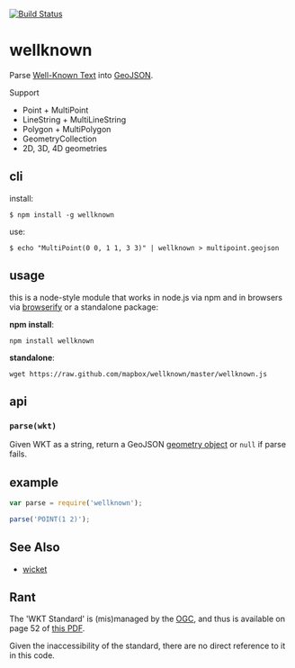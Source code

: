 [![Build Status](https://travis-ci.org/mapbox/wellknown.png)](https://travis-ci.org/mapbox/wellknown)

# wellknown

Parse [Well-Known Text](http://en.wikipedia.org/wiki/Well-known_text) into [GeoJSON](http://www.geojson.org/).

Support

* Point + MultiPoint
* LineString + MultiLineString
* Polygon + MultiPolygon
* GeometryCollection
* 2D, 3D, 4D geometries

## cli

install:

    $ npm install -g wellknown

use:

    $ echo "MultiPoint(0 0, 1 1, 3 3)" | wellknown > multipoint.geojson

## usage

this is a node-style module that works in node.js via npm and in browsers via
[browserify](https://github.com/substack/node-browserify) or a standalone package:

**npm install**:

    npm install wellknown

**standalone**:

    wget https://raw.github.com/mapbox/wellknown/master/wellknown.js

## api

### `parse(wkt)`

Given WKT as a string, return a GeoJSON [geometry object](http://geojson.org/geojson-spec.html#geometry-objects)
or `null` if parse fails.

## example

```js
var parse = require('wellknown');

parse('POINT(1 2)');
```

## See Also

* [wicket](https://github.com/arthur-e/Wicket)

## Rant

The 'WKT Standard' is (mis)managed by the [OGC](http://www.opengeospatial.org/),
and thus is available on page 52 of [this PDF](http://www.opengeospatial.org/standards/sfa).

Given the inaccessibility of the standard, there are no direct reference to it
in this code.
